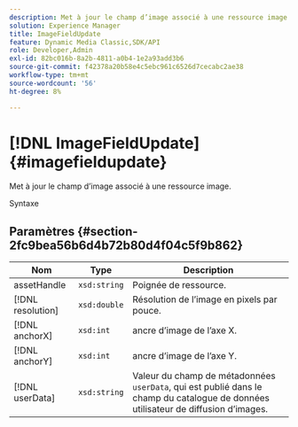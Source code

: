 ```yaml
---
description: Met à jour le champ d’image associé à une ressource image.
solution: Experience Manager
title: ImageFieldUpdate
feature: Dynamic Media Classic,SDK/API
role: Developer,Admin
exl-id: 82bc016b-8a2b-4811-a0b4-1e2a93add3b6
source-git-commit: f42378a20b58e4c5ebc961c6526d7cecabc2ae38
workflow-type: tm+mt
source-wordcount: '56'
ht-degree: 8%

---
```


# [!DNL ImageFieldUpdate]{#imagefieldupdate}

Met à jour le champ d’image associé à une ressource image.

Syntaxe

## Paramètres {#section-2fc9bea56b6d4b72b80d4f04c5f9b862}

| Nom | Type | Description |
|---|---|---|
| assetHandle | `xsd:string` | Poignée de ressource. |
| [!DNL resolution] | `xsd:double` | Résolution de l’image en pixels par pouce. |
| [!DNL anchorX] | `xsd:int` | ancre d’image de l’axe X. |
| [!DNL anchorY] | `xsd:int` | ancre d’image de l’axe Y. |
| [!DNL userData] | `xsd:string` | Valeur du champ de métadonnées `userData`, qui est publié dans le champ du catalogue de données utilisateur de diffusion d’images. |
